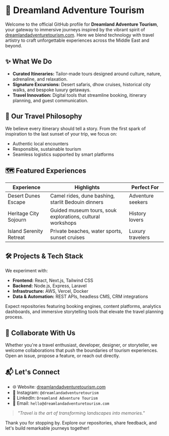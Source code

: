 # 🌴 Dreamland Adventure Tourism

Welcome to the official GitHub profile for **Dreamland Adventure Tourism**, your gateway to immersive journeys inspired by the vibrant spirit of [dreamlandadventuretourism.com](https://dreamlandadventuretourism.com/). Here we blend technology with travel artistry to craft unforgettable experiences across the Middle East and beyond.

## ✨ What We Do
- **Curated Itineraries:** Tailor-made tours designed around culture, nature, adrenaline, and relaxation.
- **Signature Excursions:** Desert safaris, dhow cruises, historical city walks, and bespoke luxury getaways.
- **Travel Innovation:** Digital tools that streamline booking, itinerary planning, and guest communication.

## 🧭 Our Travel Philosophy
We believe every itinerary should tell a story. From the first spark of inspiration to the last sunset of your trip, we focus on:
- Authentic local encounters
- Responsible, sustainable tourism
- Seamless logistics supported by smart platforms

## 🗺️ Featured Experiences
| Experience | Highlights | Perfect For |
| --- | --- | --- |
| Desert Dunes Escape | Camel rides, dune bashing, starlit Bedouin dinners | Adventure seekers |
| Heritage City Sojourn | Guided museum tours, souk explorations, cultural workshops | History lovers |
| Island Serenity Retreat | Private beaches, water sports, sunset cruises | Luxury travelers |

## 🛠️ Projects & Tech Stack
We experiment with:
- **Frontend:** React, Next.js, Tailwind CSS
- **Backend:** Node.js, Express, Laravel
- **Infrastructure:** AWS, Vercel, Docker
- **Data & Automation:** REST APIs, headless CMS, CRM integrations

Expect repositories featuring booking engines, content platforms, analytics dashboards, and immersive storytelling tools that elevate the travel planning process.

## 🤝 Collaborate With Us
Whether you're a travel enthusiast, developer, designer, or storyteller, we welcome collaborations that push the boundaries of tourism experiences. Open an issue, propose a feature, or reach out directly.

## 📬 Let's Connect
- 🌐 Website: [dreamlandadventuretourism.com](https://dreamlandadventuretourism.com/)
- 📸 Instagram: `@dreamlandadventuretourism`
- 💼 LinkedIn: `Dreamland Adventure Tourism`
- 📧 Email: `hello@dreamlandadventuretourism.com`

> *"Travel is the art of transforming landscapes into memories."*

Thank you for stopping by. Explore our repositories, share feedback, and let's build remarkable journeys together!
